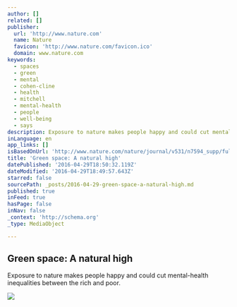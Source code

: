 ```yaml
---
author: []
related: []
publisher:
  url: 'http://www.nature.com'
  name: Nature
  favicon: 'http://www.nature.com/favicon.ico'
  domain: www.nature.com
keywords:
  - spaces
  - green
  - mental
  - cohen-cline
  - health
  - mitchell
  - mental-health
  - people
  - well-being
  - says
description: Exposure to nature makes people happy and could cut mental-health inequalities between the rich and poor.
inLanguage: en
app_links: []
isBasedOnUrl: 'http://www.nature.com/nature/journal/v531/n7594_supp/full/531S56a.html'
title: 'Green space: A natural high'
datePublished: '2016-04-29T18:50:32.119Z'
dateModified: '2016-04-29T18:49:57.643Z'
starred: false
sourcePath: _posts/2016-04-29-green-space-a-natural-high.md
published: true
inFeed: true
hasPage: false
inNav: false
_context: 'http://schema.org'
_type: MediaObject

---
```

<article style=""><h1>Green space: A natural high</h1><p>Exposure to nature makes people happy and could cut mental-health inequalities between the rich and poor.</p><img src="http://www.nature.com/nature/journal/v531/n7594_supp/images/531S56a-i1.jpg" /></article>